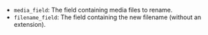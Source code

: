 -   `media_field`: The field containing media files to rename.
-   `filename_field`: The field containing the new filename (without an extension).
